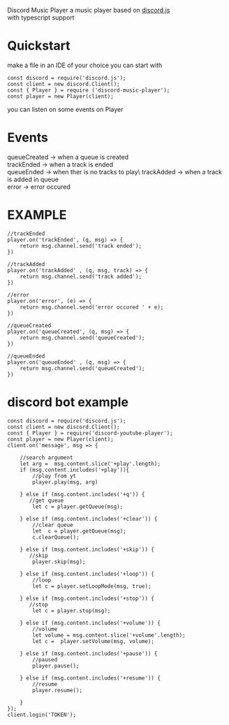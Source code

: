 
Discord Music Player
a music player based on [discord.js](https://discord.js.org/#/)\
with typescript support 

# Quickstart

make a file in an IDE of your choice
you can start with
```
const discord = require('discord.js');
const client = new discord.Client();
const { Player } = require ('discord-music-player');
const player = new Player(client);
```
you can listen on some events on Player 

# Events 
queueCreated -> when a queue is created\
trackEnded -> when a track is ended\
queueEnded -> when ther is no tracks to play\ 
trackAdded -> when a  track is added  in queue\
error -> error occured


# EXAMPLE
```
//trackEnded
player.on('trackEnded', (q, msg) => {
    return msg.channel.send('track ended');
})

//trackAdded
player.on('trackAdded' , (q, msg, track) => {
    return msg.channel.send('track added');
})

//error
player.on('error', (e) => {
    return msg.channel.send('error occured ' + e);
})

//queueCreated
player.on('queueCreated', (q, msg) => {
    return msg.channel.send('queueCreated');
})

//queueEnded
player.on('queueEnded' , (q, msg) => {
    return msg.channel.send('queueCreated');
})

```

# discord bot example
```
const discord = require('discord.js');
const client = new discord.Client(); 
const { Player } = require('discord-youtube-player'); 
const player = new Player(client);
client.on('message', msg => {
    
    //search argument
    let arg =  msg.content.slice('+play'.length);
    if (msg.content.includes('+play')){
        //play from yt 
        player.play(msg, arg)

    } else if (msg.content.includes('+q')) { 
       //get queue
        let c = player.getQueue(msg);

    } else if (msg.content.includes('+clear')) { 
        //clear queue
        let  c = player.getQueue(msg);
        c.clearQueue();

    } else if (msg.content.includes('+skip')) { 
       //skip
        player.skip(msg); 

    } else if (msg.content.includes('+loop')) { 
        //loop
        let c = player.setLoopMode(msg, true);

    } else if (msg.content.includes('+stop')) { 
       //stop
        let c = player.stop(msg); 

    } else if (msg.content.includes('+volume')) { 
        //volume
        let volume = msg.content.slice('+volume'.length);
        let c =  player.setVolume(msg, volume);

    } else if (msg.content.includes('+pause')) { 
        //paused
        player.pause(); 

    } else if (msg.content.includes('+resume')) {
        //resume
        player.resume(); 

    }
});
client.login('TOKEN');
```